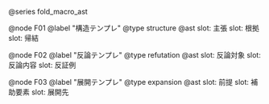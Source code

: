 @series fold_macro_ast

@node F01
@label "構造テンプレ"
@type structure
@ast
  slot: 主張
  slot: 根拠
  slot: 帰結

@node F02
@label "反論テンプレ"
@type refutation
@ast
  slot: 反論対象
  slot: 反論内容
  slot: 反証例

@node F03
@label "展開テンプレ"
@type expansion
@ast
  slot: 前提
  slot: 補助要素
  slot: 展開先